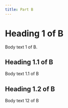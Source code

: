```yaml
---
title: Part B
---
```

# Heading 1 of B

Body text 1 of B.

## Heading 1.1 of B

Body text 1.1 of B

## Heading 1.2 of B

Body text 12 of B